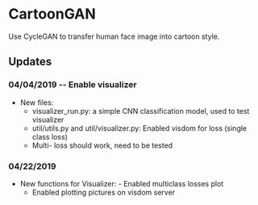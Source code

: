 # CartoonGAN

Use CycleGAN to transfer human face image into cartoon style. 


## Updates
### 04/04/2019 -- Enable visualizer
- New files:
	- visualizer_run.py: a simple CNN classification model, used to test visualizer
	- util/utils.py and util/visualizer.py: Enabled visdom for loss (single class loss)
	- Multi- loss should work, need to be tested
### 04/22/2019 
- New functions for Visualizer:
        - Enabled multiclass losses plot
	- Enabled plotting pictures on visdom server
